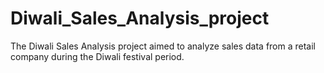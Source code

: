 # Diwali_Sales_Analysis_project
The Diwali Sales Analysis project aimed to analyze sales data from a retail company during the Diwali festival period.
